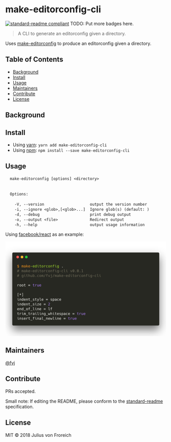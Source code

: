 # make-editorconfig-cli

[![standard-readme compliant](https://img.shields.io/badge/standard--readme-OK-green.svg?style=flat-square)](https://github.com/RichardLitt/standard-readme)
TODO: Put more badges here.

> A CLI to generate an editorconfig given a directory.

Uses [make-editorconfig](https://github.com/fvj/make-editorconfig) to produce
an editorconfig given a directory.

## Table of Contents

- [Background](#background)
- [Install](#install)
- [Usage](#usage)
- [Maintainers](#maintainers)
- [Contribute](#contribute)
- [License](#license)

## Background

## Install

* Using [yarn](https://yarnpkg.com): `yarn add make-editorconfig-cli`
* Using [npm](https://npmjs.com/get-npm): `npm install --save make-editorconfig-cli`


## Usage

```
  make-editorconfig [options] <directory>


  Options:

    -V, --version                    output the version number
    -i, --ignore <glob>,[<glob>...]  Ignore glob(s) (default: )
    -d, --debug                      print debug output
    -o, --output <file>              Redirect output
    -h, --help                       output usage information
```

Using [facebook/react](https://github.com/facebook/react) as an example:

  ![react editorconfig](example.png)

## Maintainers

[@fvj](https://github.com/fvj)

## Contribute

PRs accepted.

Small note: If editing the README, please conform to the [standard-readme](https://github.com/RichardLitt/standard-readme) specification.

## License

MIT © 2018 Julius von Froreich

